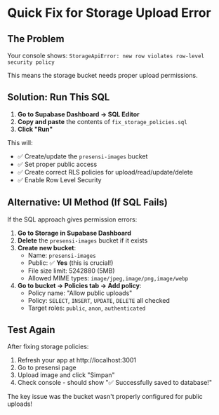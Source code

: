 # Quick Fix for Storage Upload Error

## The Problem
Your console shows: `StorageApiError: new row violates row-level security policy`

This means the storage bucket needs proper upload permissions.

## Solution: Run This SQL

1. **Go to Supabase Dashboard → SQL Editor**
2. **Copy and paste** the contents of `fix_storage_policies.sql`
3. **Click "Run"**

This will:
- ✅ Create/update the `presensi-images` bucket
- ✅ Set proper public access
- ✅ Create correct RLS policies for upload/read/update/delete
- ✅ Enable Row Level Security

## Alternative: UI Method (If SQL Fails)

If the SQL approach gives permission errors:

1. **Go to Storage in Supabase Dashboard**
2. **Delete** the `presensi-images` bucket if it exists
3. **Create new bucket**:
   - Name: `presensi-images`
   - Public: ✅ **Yes** (this is crucial!)
   - File size limit: 5242880 (5MB)
   - Allowed MIME types: `image/jpeg,image/png,image/webp`
4. **Go to bucket → Policies tab → Add policy**:
   - Policy name: "Allow public uploads"
   - Policy: `SELECT`, `INSERT`, `UPDATE`, `DELETE` all checked
   - Target roles: `public`, `anon`, `authenticated`

## Test Again

After fixing storage policies:
1. Refresh your app at http://localhost:3001
2. Go to presensi page
3. Upload image and click "Simpan" 
4. Check console - should show "✅ Successfully saved to database!"

The key issue was the bucket wasn't properly configured for public uploads!